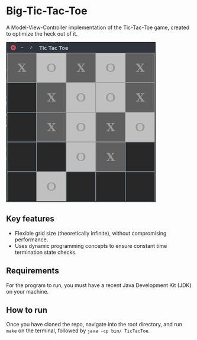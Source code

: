 # Big-Tic-Tac-Toe
A Model-View-Controller implementation of the Tic-Tac-Toe game, created to optimize the heck out of it.

![BigTicTacToe Screenshot](https://github.com/pranaymethuku/big-tic-tac-toe/blob/master/app_screenshot.png)

## Key features
* Flexible grid size (theoretically infinite), without compromising performance.
* Uses dynamic programming concepts to ensure constant time termination state checks.

## Requirements
For the program to run, you must have a recent Java Development Kit (JDK) on your machine.

## How to run

Once you have cloned the repo, navigate into the root directory, and run `make` on the terminal, followed by `java -cp bin/ TicTacToe`.
